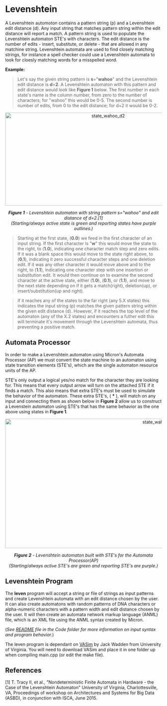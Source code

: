 # Levenshtein

A Levenshtein automoton contains a pattern string (p) and a Levenshtein edit distance (d). Any input string that matches pattern string within the edit distance will report a match. A pattern string is used to populate the Levenshtein automaton STE's with characters. The edit distance is the number of edits - insert, substitute, or delete - that are allowed in any matchine string. Levenshtein automata are used to find closely matching strings, for instance a spell checker could use a Levenshtein automata to look for cloesly matching words for a misspelled word.

**Example:** 
>Let's say the given string pattern is **s**="**wahoo**" and the Levenshtein edit distance is **d**=**2**. A Levenshtein automaton with this pattern and edit distance would look like **Figure 1** below. The first number in each state's name is the column number, from zero to the number of characters; for "wahoo" this would be 0-5. The second number is number of edits, from 0 to the edit distance; for d=2 it would be 0-2.

<p align="center">
<img src="https://raw.githubusercontent.com/jeffudall/Levenshtein/master/Images/Levenshtein-automaton-sm.jpg" width="647" height="300" alt="state_wahoo_d2">  
</p>

<p align="center">
<i><b>Figure 1</b> - Levenshtein automaton with string pattern s="wahoo" and edit distance of d=2.[1]
<br>(Starting/always active state is green and reporting states have purple outlines.)</i>
</p>

>Starting at the first state, (**0.0**) we feed in the first character of an input string. If the first character is "**w**" this would move the state to the right, to (**1.0**), indicating one character match step and zero edits. If it was a blank space this would move to the state right above, to (**0.1**), indicating it zero successful character steps and one deletion edit. If it was any other character it would move above and to the right, to (**1.1**), indicating one character step with one insertion or substitution edit. It would then continue on to examine the second character at the active state, either (**1.0**), (**0.1**), or (**1.1**), and move to the next state depending on if it gets a match(right), deletion(up), or insert/substitution(up and right). 

>If it reaches any of the states to the far right (any 5.X states) this indicates the input string (p) matches the given pattern string within the given edit distance (d). However, if it reaches the top level of the automaton (any of the X.2 states) and encounters a futher edit this will terminate it's movement through the Levenshtein automata, thus preventing a positive match.


## Automata Processor

In order to make a Levenshtein automaton using Micron's Automata Processor (AP) we must convert the state machine to an automaton using state transition elements (STE's), which are the single automaton resource units of the AP.

STE's only output a logical yes/no match for the character they are looking for. This means that every output arrow will turn on the attached STE if it finds a match. This also means that extra STE's must be used to simulate the behavior of the automaton. These extra STE's, ( **\*** ), will match on any input and connecting them as shown below in **Figure 2** allow us to construct a Levenstein automaton using STE's that has the same behavior as the one above using states in **Figure 1**.

<p align="center">
<img src="https://raw.githubusercontent.com/jeffudall/Levenshtein/master/Images/Levenshtein%20graph%20WAHOO%20draft%203%20sm.jpg" width="1000" height="417" alt="state_wahoo_d2_AP">  
</p>

<p align="center">
<i><b>Figure 2</b> - Levenshtein automaton built with STE's for the Automata Processor(AP) 
<br>(Starting/always active STE's are green and reporting STE's are purple.)</i>
</p>


## Levenshtein Program

The **leven** program will accept a string or file of strings as input patterns and create Levenshtein automata with an edit distance chosen by the user. It can also create automatons with random patterns of DNA characters or alpha-numeric characters with a pattern width and edit distance chosen by the user. It will then create an automata network markup language (ANML) file, which is an XML file using the ANML syntax created by Micron.

(*See  <a href="https://jeffudall.github.io/Levenshtein/Code/">README</a> file in the Code folder for more information on input syntax and program behavior.*)

The leven program is dependant on <a href="https://github.com/jackwadden/VASim">VASim</a> by Jack Wadden from University of Virginia. You will need to download VASim and place it in one folder up when compiling main.cpp (or edit the make file). 


## References

[1] T. Tracy II, et al., "Nondeterministic Finite Automata in Hardware - the Case of the Levenshtein Automaton" University of Virginia, Charlottesville, VA, Proceedings of workshop on Architectures and Systems for Big Data (ASBD), in conjunction with ISCA, June 2015.

